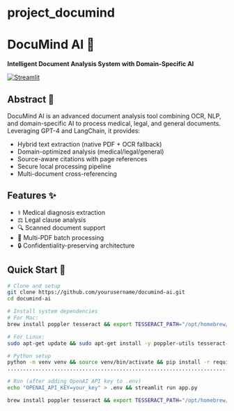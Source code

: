 # project_documind
# DocuMind AI 🧠

**Intelligent Document Analysis System with Domain-Specific AI**

[![Streamlit](https://static.streamlit.io/badges/streamlit_badge_black_white.svg)](https://your-app-url.streamlit.app/)

## Abstract 📝
DocuMind AI is an advanced document analysis tool combining OCR, NLP, and domain-specific AI to process medical, legal, and general documents. Leveraging GPT-4 and LangChain, it provides:

- Hybrid text extraction (native PDF + OCR fallback)
- Domain-optimized analysis (medical/legal/general)
- Source-aware citations with page references
- Secure local processing pipeline
- Multi-document cross-referencing

## Features ✨
- ⚕️ Medical diagnosis extraction
- ⚖️ Legal clause analysis
- 🔍 Scanned document support
- 📑 Multi-PDF batch processing
- 🔒 Confidentiality-preserving architecture

## Quick Start 🚀

```bash
# Clone and setup
git clone https://github.com/yourusername/documind-ai.git
cd documind-ai

# Install system dependencies
# For Mac:
brew install poppler tesseract && export TESSERACT_PATH="/opt/homebrew/bin/tesseract"

# For Linux:
sudo apt-get update && sudo apt-get install -y poppler-utils tesseract-ocr libtesseract-dev

# Python setup
python -m venv venv && source venv/bin/activate && pip install -r requirements.txt
...............................................................................

# Run (after adding OpenAI API key to .env)
echo "OPENAI_API_KEY=your_key" > .env && streamlit run app.py

brew install poppler tesseract && export TESSERACT_PATH="/opt/homebrew/bin/tesseract"; python -m venv venv && source venv/bin/activate && pip install -r requirements.txt; echo "OPENAI_API_KEY=your_key" > .env && streamlit run app.py


